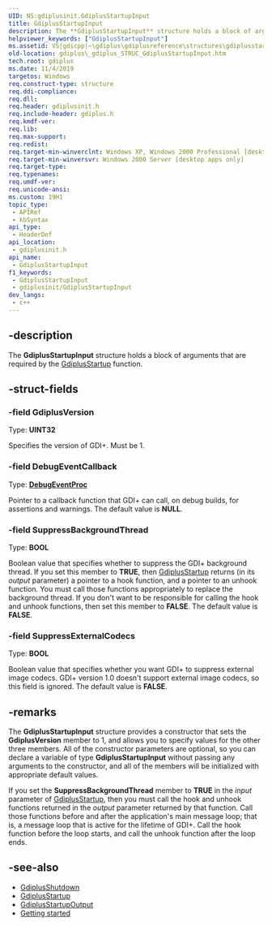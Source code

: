 ```yaml
---
UID: NS:gdiplusinit.GdiplusStartupInput
title: GdiplusStartupInput
description: The **GdiplusStartupInput** structure holds a block of arguments that are required by the [GdiplusStartup](/windows/win32/api/gdiplusinit/nf-gdiplusinit-gdiplusstartup) function.
helpviewer_keywords: ["GdiplusStartupInput"]
ms.assetid: VS|gdicpp|~\gdiplus\gdiplusreference\structures\gdiplusstartupinput.htm
old-location: gdiplus\_gdiplus_STRUC_GdiplusStartupInput.htm
tech.root: gdiplus
ms.date: 11/4/2019
targetos: Windows
req.construct-type: structure
req.ddi-compliance: 
req.dll: 
req.header: gdiplusinit.h
req.include-header: gdiplus.h
req.kmdf-ver: 
req.lib: 
req.max-support: 
req.redist: 
req.target-min-winverclnt: Windows XP, Windows 2000 Professional [desktop apps only]
req.target-min-winversvr: Windows 2000 Server [desktop apps only]
req.target-type: 
req.typenames: 
req.umdf-ver: 
req.unicode-ansi: 
ms.custom: 19H1
topic_type:
 - APIRef
 - kbSyntax
api_type:
 - HeaderDef
api_location:
 - gdiplusinit.h
api_name:
 - GdiplusStartupInput
f1_keywords:
 - GdiplusStartupInput
 - gdiplusinit/GdiplusStartupInput
dev_langs:
 - c++
---
```


## -description

The **GdiplusStartupInput** structure holds a block of arguments that are required by the [GdiplusStartup](/windows/win32/api/gdiplusinit/nf-gdiplusinit-gdiplusstartup) function.

## -struct-fields

### -field GdiplusVersion

Type: **UINT32**

Specifies the version of GDI+. Must be 1.

### -field DebugEventCallback

Type: **[DebugEventProc](/windows/win32/api/gdiplusinit/nc-gdiplusinit-debugeventproc)**

Pointer to a callback function that GDI+ can call, on debug builds, for assertions and warnings. The default value is **NULL**.

### -field SuppressBackgroundThread

Type: **BOOL**

Boolean value that specifies whether to suppress the GDI+ background thread. If you set this member to **TRUE**, then [GdiplusStartup](/windows/win32/api/gdiplusinit/nf-gdiplusinit-gdiplusstartup) returns (in its *output* parameter) a pointer to a hook function, and a pointer to an unhook function. You must call those functions appropriately to replace the background thread. If you don't want to be responsible for calling the hook and unhook functions, then set this member to **FALSE**. The default value is **FALSE**.

### -field SuppressExternalCodecs

Type: **BOOL**

Boolean value that specifies whether you want GDI+ to suppress external image codecs. GDI+ version 1.0 doesn't support external image codecs, so this field is ignored. The default value is **FALSE**.

## -remarks

The **GdiplusStartupInput** structure provides a constructor that sets the **GdiplusVersion** member to 1, and allows you to specify values for the other three members. All of the constructor parameters are optional, so you can declare a variable of type **GdiplusStartupInput** without passing any arguments to the constructor, and all of the members will be initialized with appropriate default values.

If you set the **SuppressBackgroundThread** member to **TRUE** in the *input* parameter of [GdiplusStartup](/windows/win32/api/gdiplusinit/nf-gdiplusinit-gdiplusstartup), then you must call the hook and unhook functions returned in the *output* parameter returned by that function. Call those functions before and after the application's main message loop; that is, a message loop that is active for the lifetime of GDI+. Call the hook function before the loop starts, and call the unhook function after the loop ends.

## -see-also

* [GdiplusShutdown](https://docs.microsoft.com/en-us/windows/win32/api/gdiplusinit/nf-gdiplusinit-gdiplusshutdown)
* [GdiplusStartup](/windows/win32/api/gdiplusinit/nf-gdiplusinit-gdiplusstartup)
* [GdiplusStartupOutput](/windows/win32/api/gdiplusinit/ns-gdiplusinit-gdiplusstartupoutput)
* [Getting started](windows/win32/gdiplus/-gdiplus-getting-started-use)

